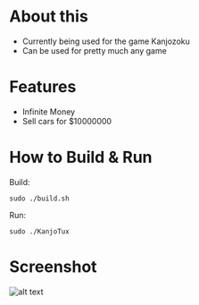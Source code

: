 # About this
- Currently being used for the game Kanjozoku 
- Can be used for pretty much any game

# Features
- Infinite Money
- Sell cars for $10000000

# How to Build & Run

Build:

    sudo ./build.sh
    
Run:

    sudo ./KanjoTux
    
# Screenshot    
![alt text](https://cdn.discordapp.com/attachments/998409424261619742/1012560011144200232/unknown.png)
    

